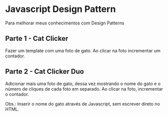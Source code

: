 # Javascript Design Pattern

Para melhorar meus conhecimentos com Design Patterns

## Parte 1 - Cat Clicker

Fazer um template com uma foto de gato. Ao clicar na foto incrementar um contador.

## Parte 2 - Cat Clicker Duo

Adicionar mais uma foto de gato, dessa vez mostrando o nome do gato e o número de cliques de cada foto em separado. Ao clicar na foto, incrementar o contador.

Obs.: Inserir o nome do gato através de Javascript, sem escrever direto no HTML.